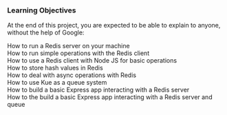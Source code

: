 <h3>Learning Objectives</h3>
At the end of this project, you are expected to be able to explain to anyone, without the help of Google:

How to run a Redis server on your machine</br>
How to run simple operations with the Redis client</br>
How to use a Redis client with Node JS for basic operations</br>
How to store hash values in Redis</br>
How to deal with async operations with Redis</br>
How to use Kue as a queue system</br>
How to build a basic Express app interacting with a Redis server</br>
How to the build a basic Express app interacting with a Redis server and queue
